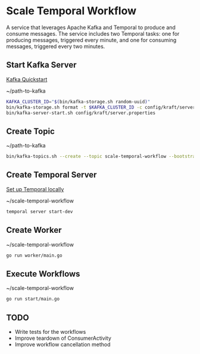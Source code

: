 # Scale Temporal Workflow

A service that leverages Apache Kafka and Temporal to produce and consume messages. The service includes two Temporal tasks: one for producing messages, triggered every minute, and one for consuming messages, triggered every two minutes.

## Start Kafka Server

[Kafka Quickstart](https://kafka.apache.org/quickstart)

~/path-to-kafka

```sh
KAFKA_CLUSTER_ID="$(bin/kafka-storage.sh random-uuid)"
bin/kafka-storage.sh format -t $KAFKA_CLUSTER_ID -c config/kraft/server.properties
bin/kafka-server-start.sh config/kraft/server.properties
```

## Create Topic

~/path-to-kafka

```sh
bin/kafka-topics.sh --create --topic scale-temporal-workflow --bootstrap-server localhost:9092
```

## Create Temporal Server

[Set up Temporal locally](https://learn.temporal.io/getting_started/go/dev_environment/)

~/scale-temporal-workflow

```sh
temporal server start-dev
```

## Create Worker

~/scale-temporal-workflow

```sh
go run worker/main.go
```

## Execute Workflows

~/scale-temporal-workflow

```sh
go run start/main.go
```

## TODO

- Write tests for the workflows
- Improve teardown of ConsumerActivity
- Improve workflow cancellation method
